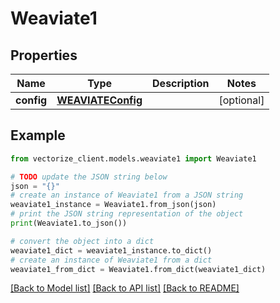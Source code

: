# Weaviate1


## Properties

Name | Type | Description | Notes
------------ | ------------- | ------------- | -------------
**config** | [**WEAVIATEConfig**](WEAVIATEConfig.md) |  | [optional] 

## Example

```python
from vectorize_client.models.weaviate1 import Weaviate1

# TODO update the JSON string below
json = "{}"
# create an instance of Weaviate1 from a JSON string
weaviate1_instance = Weaviate1.from_json(json)
# print the JSON string representation of the object
print(Weaviate1.to_json())

# convert the object into a dict
weaviate1_dict = weaviate1_instance.to_dict()
# create an instance of Weaviate1 from a dict
weaviate1_from_dict = Weaviate1.from_dict(weaviate1_dict)
```
[[Back to Model list]](../README.md#documentation-for-models) [[Back to API list]](../README.md#documentation-for-api-endpoints) [[Back to README]](../README.md)



